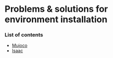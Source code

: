 # Problems & solutions for environment installation

### List of contents

- [Mujoco](https://github.com/Haoyuelll/env_installation/blob/main/mujoco.md)
- [Isaac](https://github.com/Haoyuelll/env_installation/blob/main/isaac.md)

